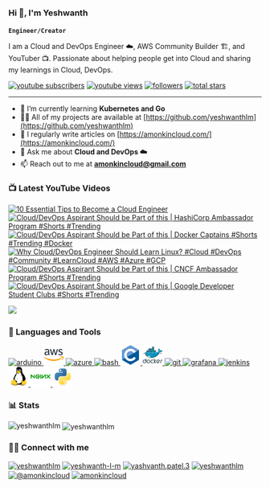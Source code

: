 ### Hi 👋, I'm Yeshwanth

**`Engineer/Creator`**

I am a Cloud and DevOps Engineer ☁️, AWS Community Builder 🏗️, and YouTuber 📺. Passionate about helping people get into Cloud and sharing my learnings in Cloud, DevOps.

   <p align="left">
      <a href="https://www.youtube.com/c/amonkincloud?sub_confirmation=1">
         <img alt="youtube subscribers" title="Subscribe to my YouTube channel" src="https://custom-icon-badges.demolab.com/youtube/channel/subscribers/UCwhERUcuzUCwr8x8mQ8zrcw?color=%23E05D44&label=SUBSCRIBE&logo=video&logoColor=white&style=for-the-badge&labelColor=CE4630"/></a> 
      <a href="https://www.youtube.com/c/amonkincloud">
         <img alt="youtube views" title="YouTube views" src="https://custom-icon-badges.demolab.com/youtube/channel/views/UCwhERUcuzUCwr8x8mQ8zrcw?color=%23E1AD0E&logo=eye&logoColor=white&style=for-the-badge&labelColor=C79600"/></a> 
      <a href="https://github.com/yeshwanthlm?tab=followers">
         <img alt="followers" title="Follow me on Github" src="https://custom-icon-badges.demolab.com/github/followers/yeshwanthlm?color=236ad3&labelColor=1155ba&style=for-the-badge&logo=person-add&label=Follow&logoColor=white"/></a>
      <a href="https://github.com/yeshwanthlm?tab=repositories&sort=stargazers">
         <img alt="total stars" title="Total stars on GitHub" src="https://custom-icon-badges.demolab.com/github/stars/yeshwanthlm?color=55960c&style=for-the-badge&labelColor=488207&logo=star"/></a>
   </p>

---

- 🌱 I’m currently learning **Kubernetes and Go**
- 👨‍💻 All of my projects are available at [https://github.com/yeshwanthlm](https://github.com/yeshwanthlm)
- 📝 I regularly write articles on [https://amonkincloud.com/](https://amonkincloud.com/)
- 💬 Ask me about **Cloud and DevOps ☁️**
- 📫 Reach out to me at **amonkincloud@gmail.com**


### 📺 Latest YouTube Videos

<!-- BEGIN YOUTUBE-CARDS -->
[![10 Essential Tips to Become a Cloud Engineer](https://ytcards.demolab.com/?id=25SaEqvTRdw&title=10+Essential+Tips+to+Become+a+Cloud+Engineer&lang=en&timestamp=1687523401&background_color=%230d1117&title_color=%23ffffff&stats_color=%23dedede&width=250 "10 Essential Tips to Become a Cloud Engineer")](https://www.youtube.com/watch?v=25SaEqvTRdw)
[![Cloud/DevOps Aspirant Should be Part of this | HashiCorp Ambassador Program #Shorts #Trending](https://ytcards.demolab.com/?id=B42iWN0ooHQ&title=Cloud%2FDevOps+Aspirant+Should+be+Part+of+this+%7C+HashiCorp+Ambassador+Program+%23Shorts+%23Trending&lang=en&timestamp=1687437005&background_color=%230d1117&title_color=%23ffffff&stats_color=%23dedede&width=250 "Cloud/DevOps Aspirant Should be Part of this | HashiCorp Ambassador Program #Shorts #Trending")](https://www.youtube.com/watch?v=B42iWN0ooHQ)
[![Cloud/DevOps Aspirant Should be Part of this | Docker Captains #Shorts #Trending #Docker](https://ytcards.demolab.com/?id=8hTk-LTyS78&title=Cloud%2FDevOps+Aspirant+Should+be+Part+of+this+%7C+Docker+Captains+%23Shorts+%23Trending+%23Docker&lang=en&timestamp=1687350608&background_color=%230d1117&title_color=%23ffffff&stats_color=%23dedede&width=250 "Cloud/DevOps Aspirant Should be Part of this | Docker Captains #Shorts #Trending #Docker")](https://www.youtube.com/watch?v=8hTk-LTyS78)
[![Why Cloud/DevOps Engineer Should Learn Linux? #Cloud #DevOps #Community #LearnCloud #AWS #Azure #GCP](https://ytcards.demolab.com/?id=wXiWZq1hhdY&title=Why+Cloud%2FDevOps+Engineer+Should+Learn+Linux%3F+%23Cloud+%23DevOps+%23Community+%23LearnCloud+%23AWS+%23Azure+%23GCP&lang=en&timestamp=1687264235&background_color=%230d1117&title_color=%23ffffff&stats_color=%23dedede&width=250 "Why Cloud/DevOps Engineer Should Learn Linux? #Cloud #DevOps #Community #LearnCloud #AWS #Azure #GCP")](https://www.youtube.com/watch?v=wXiWZq1hhdY)
[![Cloud/DevOps Aspirant Should be Part of this | CNCF Ambassador Program #Shorts #Trending](https://ytcards.demolab.com/?id=B7fpGpFCghM&title=Cloud%2FDevOps+Aspirant+Should+be+Part+of+this+%7C+CNCF+Ambassador+Program+%23Shorts+%23Trending&lang=en&timestamp=1687177806&background_color=%230d1117&title_color=%23ffffff&stats_color=%23dedede&width=250 "Cloud/DevOps Aspirant Should be Part of this | CNCF Ambassador Program #Shorts #Trending")](https://www.youtube.com/watch?v=B7fpGpFCghM)
[![Cloud/DevOps Aspirant Should be Part of this | Google Developer Student Clubs #Shorts #Trending](https://ytcards.demolab.com/?id=f4Kb8yJzuus&title=Cloud%2FDevOps+Aspirant+Should+be+Part+of+this+%7C+Google+Developer+Student+Clubs+%23Shorts+%23Trending&lang=en&timestamp=1687091416&background_color=%230d1117&title_color=%23ffffff&stats_color=%23dedede&width=250 "Cloud/DevOps Aspirant Should be Part of this | Google Developer Student Clubs #Shorts #Trending")](https://www.youtube.com/watch?v=f4Kb8yJzuus)
<!-- END YOUTUBE-CARDS -->

[<img src="https://custom-icon-badges.demolab.com/badge/-Subscribe%20For%20More-red?style=for-the-badge&logo=video&logoColor=white"/>](https://www.youtube.com/c/amonkincloud?sub_confirmation=1)

### 🧰 Languages and Tools

<p align="left"> <a href="https://www.arduino.cc/" target="_blank" rel="noreferrer"> <img src="https://cdn.worldvectorlogo.com/logos/arduino-1.svg" alt="arduino" width="40" height="40"/> </a> <a href="https://aws.amazon.com" target="_blank" rel="noreferrer"> <img src="https://raw.githubusercontent.com/devicons/devicon/master/icons/amazonwebservices/amazonwebservices-original-wordmark.svg" alt="aws" width="40" height="40"/> </a> <a href="https://azure.microsoft.com/en-in/" target="_blank" rel="noreferrer"> <img src="https://www.vectorlogo.zone/logos/microsoft_azure/microsoft_azure-icon.svg" alt="azure" width="40" height="40"/> </a> <a href="https://www.gnu.org/software/bash/" target="_blank" rel="noreferrer"> <img src="https://www.vectorlogo.zone/logos/gnu_bash/gnu_bash-icon.svg" alt="bash" width="40" height="40"/> </a> <a href="https://www.cprogramming.com/" target="_blank" rel="noreferrer"> <img src="https://raw.githubusercontent.com/devicons/devicon/master/icons/c/c-original.svg" alt="c" width="40" height="40"/> </a> <a href="https://www.docker.com/" target="_blank" rel="noreferrer"> <img src="https://raw.githubusercontent.com/devicons/devicon/master/icons/docker/docker-original-wordmark.svg" alt="docker" width="40" height="40"/> </a> <a href="https://git-scm.com/" target="_blank" rel="noreferrer"> <img src="https://www.vectorlogo.zone/logos/git-scm/git-scm-icon.svg" alt="git" width="40" height="40"/> </a> <a href="https://grafana.com" target="_blank" rel="noreferrer"> <img src="https://www.vectorlogo.zone/logos/grafana/grafana-icon.svg" alt="grafana" width="40" height="40"/> </a> <a href="https://www.jenkins.io" target="_blank" rel="noreferrer"> <img src="https://www.vectorlogo.zone/logos/jenkins/jenkins-icon.svg" alt="jenkins" width="40" height="40"/> </a> <a href="https://www.linux.org/" target="_blank" rel="noreferrer"> <img src="https://raw.githubusercontent.com/devicons/devicon/master/icons/linux/linux-original.svg" alt="linux" width="40" height="40"/> </a> <a href="https://www.nginx.com" target="_blank" rel="noreferrer"> <img src="https://raw.githubusercontent.com/devicons/devicon/master/icons/nginx/nginx-original.svg" alt="nginx" width="40" height="40"/> </a> <a href="https://www.python.org" target="_blank" rel="noreferrer"> <img src="https://raw.githubusercontent.com/devicons/devicon/master/icons/python/python-original.svg" alt="python" width="40" height="40"/> </a> </p>

### 📊 Stats
<p><img align="left" src="https://github-readme-stats.vercel.app/api/top-langs?username=yeshwanthlm&show_icons=true&locale=en&layout=compact" alt="yeshwanthlm" /></p>

<p>&nbsp;<img align="center" src="https://github-readme-stats.vercel.app/api?username=yeshwanthlm&show_icons=true&locale=en" alt="yeshwanthlm" /></p>

### 🏄‍♂️ Connect with me
   <p align="left">
   <a href="https://dev.to/yeshwanthlm" target="blank"><img align="center" src="https://raw.githubusercontent.com/rahuldkjain/github-profile-readme-generator/master/src/images/icons/Social/devto.svg" alt="yeshwanthlm" height="30" width="40" /></a>
   <a href="https://linkedin.com/in/yeshwanth-l-m" target="blank"><img align="center" src="https://raw.githubusercontent.com/rahuldkjain/github-profile-readme-generator/master/src/images/icons/Social/linked-in-alt.svg" alt="yeshwanth-l-m" height="30" width="40" /></a>
   <a href="https://fb.com/yashvanth.patel.3" target="blank"><img align="center" src="https://raw.githubusercontent.com/rahuldkjain/github-profile-readme-generator/master/src/images/icons/Social/facebook.svg" alt="yashvanth.patel.3" height="30" width="40" /></a>
   <a href="https://instagram.com/yeshwanthlm" target="blank"><img align="center" src="https://raw.githubusercontent.com/rahuldkjain/github-profile-readme-generator/master/src/images/icons/Social/instagram.svg" alt="yeshwanthlm" height="30" width="40" /></a>
   <a href="https://hashnode.com/@amonkincloud" target="blank"><img align="center" src="https://raw.githubusercontent.com/rahuldkjain/github-profile-readme-generator/master/src/images/icons/Social/hashnode.svg" alt="@amonkincloud" height="30" width="40" /></a>
   <a href="https://www.youtube.com/c/amonkincloud" target="blank"><img align="center" src="https://raw.githubusercontent.com/rahuldkjain/github-profile-readme-generator/master/src/images/icons/Social/youtube.svg" alt="amonkincloud" height="30" width="40" /></a>
   </p>
